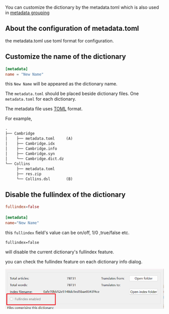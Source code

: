 You can customize the dictionary by the metadata.toml which is also used in [metadata grouping](manage_groups.md)

## About the configuration of metadata.toml



the metadata.toml use toml format for configuration.

## Customize the name of the dictionary

```toml
[metadata]
name = "New Name"
```

this `New Name` will be appeared as the dictionary name.


The `metadata.toml` should be placed beside dictionary files. One `metadata.toml` for each dictionary.

The metadata file uses [TOML](https://toml.io) format.


For example,

```
.
├── Cambridge
│    ├── metadata.toml     (A)
│    ├── Cambridge.idx
│    ├── Cambridge.info
│    ├── Cambridge.syn
│    └── Cambridge.dict.dz    
└── Collins
     ├── metadata.toml
     ├── res.zip
     └── Collins.dsl       (B)  

```

## Disable the fullindex of the dictionary

```toml
fullindex=false

[metadata]
name="New Name"

```

this `fullindex` field's value can be on/off, 1/0 ,true/false etc.

```
fullindex=false
```
will disable the current dictionary's fullindex feature.


you can check the fullindex feature on each dictionary info dialog.

![](img/dictionary-info-fullindex.png)